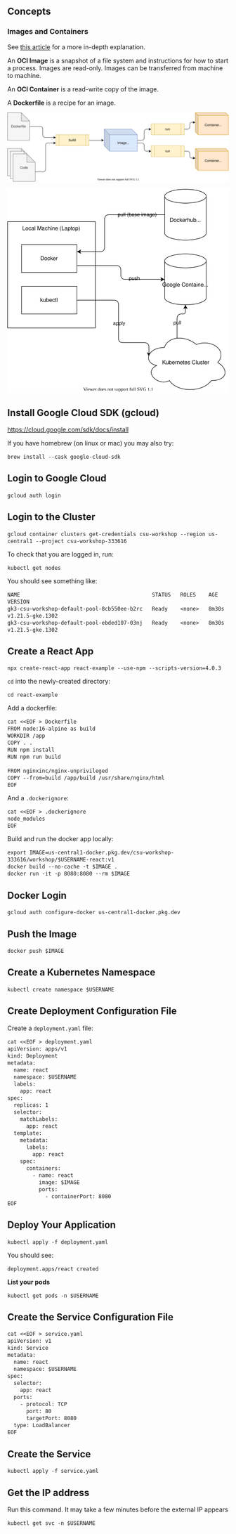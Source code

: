 ## Concepts

### Images and Containers

See [this article](https://www.padok.fr/en/blog/container-docker-oci) for a more in-depth explanation.

An **OCI Image** is a snapshot of a file system and instructions for how to start a process. Images are read-only. Images can be transferred from machine to machine.

An **OCI Container** is a read-write copy of the image.

A **Dockerfile** is a recipe for an image.

![](./diagrams/images.drawio.svg)

![](./diagrams/overview.drawio.svg)

## Install Google Cloud SDK (gcloud)

https://cloud.google.com/sdk/docs/install

If you have homebrew (on linux or mac) you may also try:

```
brew install --cask google-cloud-sdk
```

## Login to Google Cloud

```
gcloud auth login
```

## Login to the Cluster

```
gcloud container clusters get-credentials csu-workshop --region us-central1 --project csu-workshop-333616
```

To check that you are logged in, run:

```
kubectl get nodes
```

You should see something like:

```
NAME                                          STATUS   ROLES    AGE     VERSION
gk3-csu-workshop-default-pool-8cb550ee-b2rc   Ready    <none>   8m30s   v1.21.5-gke.1302
gk3-csu-workshop-default-pool-ebded107-03nj   Ready    <none>   8m30s   v1.21.5-gke.1302
```

## Create a React App

```
npx create-react-app react-example --use-npm --scripts-version=4.0.3
```

`cd` into the newly-created directory:

```
cd react-example
```

Add a dockerfile:

```
cat <<EOF > Dockerfile
FROM node:16-alpine as build
WORKDIR /app
COPY . .
RUN npm install
RUN npm run build

FROM nginxinc/nginx-unprivileged
COPY --from=build /app/build /usr/share/nginx/html
EOF
```

And a `.dockerignore`:

```
cat <<EOF > .dockerignore
node_modules
EOF
```

Build and run the docker app locally:

```
export IMAGE=us-central1-docker.pkg.dev/csu-workshop-333616/workshop/$USERNAME-react:v1
docker build --no-cache -t $IMAGE .
docker run -it -p 8080:8080 --rm $IMAGE
```

## Docker Login

```
gcloud auth configure-docker us-central1-docker.pkg.dev
```

## Push the Image

```
docker push $IMAGE
```

## Create a Kubernetes Namespace

```
kubectl create namespace $USERNAME
```

## Create Deployment Configuration File

Create a `deployment.yaml` file:

```
cat <<EOF > deployment.yaml
apiVersion: apps/v1
kind: Deployment
metadata:
  name: react
  namespace: $USERNAME
  labels:
    app: react
spec:
  replicas: 1
  selector:
    matchLabels:
      app: react
  template:
    metadata:
      labels:
        app: react
    spec:
      containers:
        - name: react
          image: $IMAGE
          ports:
            - containerPort: 8080
EOF
```

## Deploy Your Application

```
kubectl apply -f deployment.yaml
```

You should see:

```
deployment.apps/react created
```

**List your pods**

```
kubectl get pods -n $USERNAME
```

## Create the Service Configuration File

```
cat <<EOF > service.yaml
apiVersion: v1
kind: Service
metadata:
  name: react
  namespace: $USERNAME
spec:
  selector:
    app: react
  ports:
    - protocol: TCP
      port: 80
      targetPort: 8080
  type: LoadBalancer
EOF
```

## Create the Service

```
kubectl apply -f service.yaml
```

## Get the IP address

Run this command. It may take a few minutes before the external IP appears

```
kubectl get svc -n $USERNAME
```
